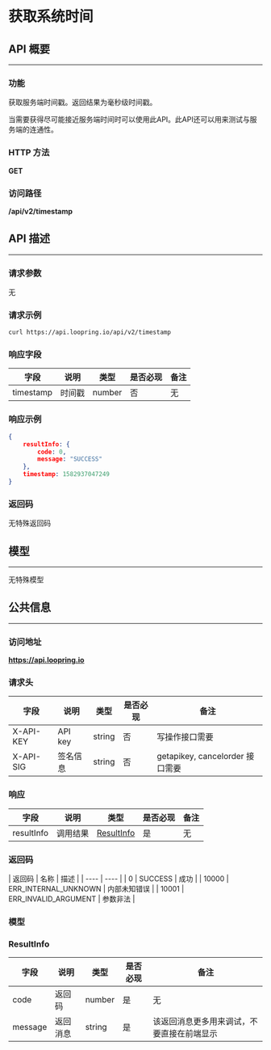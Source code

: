 # 获取系统时间

## API 概要
----

### 功能

获取服务端时间戳。返回结果为毫秒级时间戳。

当需要获得尽可能接近服务端时间时可以使用此API。此API还可以用来测试与服务端的连通性。

### HTTP 方法

**GET**

### 访问路径

**/api/v2/timestamp**

## API 描述
----

### 请求参数
无

### 请求示例

``` bash
curl https://api.loopring.io/api/v2/timestamp
```

### 响应字段

| 字段 | 说明 | 类型 | 是否必现 | 备注 |
| ---- | ---- | ---- | ---- | --- |
| timestamp | 时间戳 | number | 否 | 无 |

### 响应示例

``` json
{
    resultInfo: {
        code: 0,
        message: "SUCCESS"
    },
    timestamp: 1582937047249
}
```

### 返回码

无特殊返回码

## 模型
----

无特殊模型

## 公共信息
----

### 访问地址

**https://api.loopring.io**

### 请求头

| 字段 | 说明 | 类型 | 是否必现 | 备注 |
| ---- | ---- | ---- |   ----   |  --- |
| X-API-KEY | API key | string | 否 | 写操作接口需要 |
| X-API-SIG | 签名信息 | string | 否 | getapikey, cancelorder 接口需要 |

### 响应

| 字段 | 说明 | 类型 | 是否必现 | 备注 |
| ---- | ---- | ---- | ---- | ---- |
| resultInfo | 调用结果 | <a href="#ResultInfo">ResultInfo</a> | 是 |  无 |

### 返回码
| 返回码 | 名称 | 描述 |
| ---- | ---- |
| 0 | SUCCESS  | 成功 |
| 10000 | ERR_INTERNAL_UNKNOWN  | 内部未知错误 |
| 10001 | ERR_INVALID_ARGUMENT | 参数非法 |

### 模型

### ResultInfo
<span id="ResultInfo"></span>

| 字段 | 说明 | 类型 | 是否必现 | 备注 |
| ---- | ---- | ---- |   ----   |  --- |
| code | 返回码 | number | 是 | 无 |
| message | 返回消息 | string | 是 | 该返回消息更多用来调试，不要直接在前端显示 |

